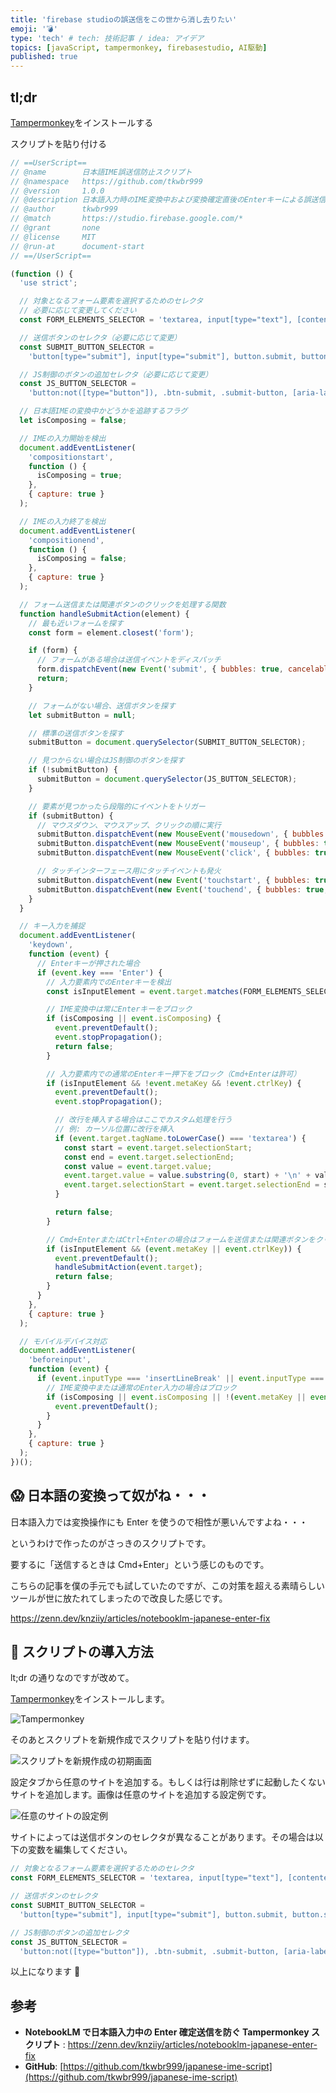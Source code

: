 ```yaml
---
title: 'firebase studioの誤送信をこの世から消し去りたい'
emoji: '💣'
type: 'tech' # tech: 技術記事 / idea: アイデア
topics: [javaScript, tampermonkey, firebasestudio, AI駆動]
published: true
---
```


## tl;dr

[Tampermonkey](https://chromewebstore.google.com/detail/tampermonkey/dhdgffkkebhmkfjojejmpbldmpobfkfo?pli=1)をインストールする

スクリプトを貼り付ける

```javascript
// ==UserScript==
// @name        日本語IME誤送信防止スクリプト
// @namespace   https://github.com/tkwbr999
// @version     1.0.0
// @description 日本語入力時のIME変換中および変換確定直後のEnterキーによる誤送信を防止します
// @author      tkwbr999
// @match       https://studio.firebase.google.com/*
// @grant       none
// @license     MIT
// @run-at      document-start
// ==/UserScript==

(function () {
  'use strict';

  // 対象となるフォーム要素を選択するためのセレクタ
  // 必要に応じて変更してください
  const FORM_ELEMENTS_SELECTOR = 'textarea, input[type="text"], [contenteditable="true"]';

  // 送信ボタンのセレクタ（必要に応じて変更）
  const SUBMIT_BUTTON_SELECTOR =
    'button[type="submit"], input[type="submit"], button.submit, button.send, button[data-action="submit"]';

  // JS制御のボタンの追加セレクタ（必要に応じて変更）
  const JS_BUTTON_SELECTOR =
    'button:not([type="button"]), .btn-submit, .submit-button, [aria-label="Send"], [data-testid="send"]';

  // 日本語IMEの変換中かどうかを追跡するフラグ
  let isComposing = false;

  // IMEの入力開始を検出
  document.addEventListener(
    'compositionstart',
    function () {
      isComposing = true;
    },
    { capture: true }
  );

  // IMEの入力終了を検出
  document.addEventListener(
    'compositionend',
    function () {
      isComposing = false;
    },
    { capture: true }
  );

  // フォーム送信または関連ボタンのクリックを処理する関数
  function handleSubmitAction(element) {
    // 最も近いフォームを探す
    const form = element.closest('form');

    if (form) {
      // フォームがある場合は送信イベントをディスパッチ
      form.dispatchEvent(new Event('submit', { bubbles: true, cancelable: true }));
      return;
    }

    // フォームがない場合、送信ボタンを探す
    let submitButton = null;

    // 標準の送信ボタンを探す
    submitButton = document.querySelector(SUBMIT_BUTTON_SELECTOR);

    // 見つからない場合はJS制御のボタンを探す
    if (!submitButton) {
      submitButton = document.querySelector(JS_BUTTON_SELECTOR);
    }

    // 要素が見つかったら段階的にイベントをトリガー
    if (submitButton) {
      // マウスダウン、マウスアップ、クリックの順に実行
      submitButton.dispatchEvent(new MouseEvent('mousedown', { bubbles: true, cancelable: true }));
      submitButton.dispatchEvent(new MouseEvent('mouseup', { bubbles: true, cancelable: true }));
      submitButton.dispatchEvent(new MouseEvent('click', { bubbles: true, cancelable: true }));

      // タッチインターフェース用にタッチイベントも発火
      submitButton.dispatchEvent(new Event('touchstart', { bubbles: true, cancelable: true }));
      submitButton.dispatchEvent(new Event('touchend', { bubbles: true, cancelable: true }));
    }
  }

  // キー入力を捕捉
  document.addEventListener(
    'keydown',
    function (event) {
      // Enterキーが押された場合
      if (event.key === 'Enter') {
        // 入力要素内でのEnterキーを検出
        const isInputElement = event.target.matches(FORM_ELEMENTS_SELECTOR);

        // IME変換中は常にEnterキーをブロック
        if (isComposing || event.isComposing) {
          event.preventDefault();
          event.stopPropagation();
          return false;
        }

        // 入力要素内での通常のEnterキー押下をブロック（Cmd+Enterは許可）
        if (isInputElement && !event.metaKey && !event.ctrlKey) {
          event.preventDefault();
          event.stopPropagation();

          // 改行を挿入する場合はここでカスタム処理を行う
          // 例: カーソル位置に改行を挿入
          if (event.target.tagName.toLowerCase() === 'textarea') {
            const start = event.target.selectionStart;
            const end = event.target.selectionEnd;
            const value = event.target.value;
            event.target.value = value.substring(0, start) + '\n' + value.substring(end);
            event.target.selectionStart = event.target.selectionEnd = start + 1;
          }

          return false;
        }

        // Cmd+EnterまたはCtrl+Enterの場合はフォームを送信または関連ボタンをクリック
        if (isInputElement && (event.metaKey || event.ctrlKey)) {
          event.preventDefault();
          handleSubmitAction(event.target);
          return false;
        }
      }
    },
    { capture: true }
  );

  // モバイルデバイス対応
  document.addEventListener(
    'beforeinput',
    function (event) {
      if (event.inputType === 'insertLineBreak' || event.inputType === 'insertParagraph') {
        // IME変換中または通常のEnter入力の場合はブロック
        if (isComposing || event.isComposing || !(event.metaKey || event.ctrlKey)) {
          event.preventDefault();
        }
      }
    },
    { capture: true }
  );
})();
```

## 😱 日本語の変換って奴がね・・・

日本語入力では変換操作にも Enter を使うので相性が悪いんですよね・・・

というわけで作ったのがさっきのスクリプトです。

要するに「送信するときは Cmd+Enter」という感じのものです。

こちらの記事を僕の手元でも試していたのですが、この対策を超える素晴らしいツールが世に放たれてしまったので改良した感じです。

https://zenn.dev/knziiy/articles/notebooklm-japanese-enter-fix

## 🔧 スクリプトの導入方法

lt;dr の通りなのですが改めて。

[Tampermonkey](https://chromewebstore.google.com/detail/tampermonkey/dhdgffkkebhmkfjojejmpbldmpobfkfo?pli=1)をインストールします。

![Tampermonkey](https://storage.googleapis.com/zenn-user-upload/2722240fb0be-20250412.png)

そのあとスクリプトを新規作成でスクリプトを貼り付けます。

![スクリプトを新規作成の初期画面](https://storage.googleapis.com/zenn-user-upload/eec70e43f0ad-20250412.png)

設定タブから任意のサイトを追加する。もしくは行は削除せずに起動したくないサイトを追加します。画像は任意のサイトを追加する設定例です。

![任意のサイトの設定例](https://storage.googleapis.com/zenn-user-upload/8f08381af590-20250412.png)

サイトによっては送信ボタンのセレクタが異なることがあります。その場合は以下の変数を編集してください。

```javascript
// 対象となるフォーム要素を選択するためのセレクタ
const FORM_ELEMENTS_SELECTOR = 'textarea, input[type="text"], [contenteditable="true"]';

// 送信ボタンのセレクタ
const SUBMIT_BUTTON_SELECTOR =
  'button[type="submit"], input[type="submit"], button.submit, button.send, button[data-action="submit"]';

// JS制御のボタンの追加セレクタ
const JS_BUTTON_SELECTOR =
  'button:not([type="button"]), .btn-submit, .submit-button, [aria-label="Send"], [data-testid="send"]';
```

以上になります 🙇

## 参考

- **NotebookLM で日本語入力中の Enter 確定送信を防ぐ Tampermonkey スクリプト** : https://zenn.dev/knziiy/articles/notebooklm-japanese-enter-fix
- **GitHub**: [https://github.com/tkwbr999/japanese-ime-script](https://github.com/tkwbr999/japanese-ime-script)

